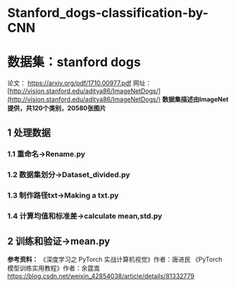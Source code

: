 # Stanford_dogs-classification-by-CNN
# 数据集：stanford dogs
论文： <https://arxiv.org/pdf/1710.00977.pdf>
网址：[http://vision.stanford.edu/aditya86/ImageNetDogs/](http://vision.stanford.edu/aditya86/ImageNetDogs/)
**数据集描述由ImageNet提供，共120个类别，20580张图片**
## 1 处理数据
### 1.1 重命名->Rename.py
### 1.2 数据集划分->Dataset_divided.py
### 1.3 制作路径txt->Making a txt.py
### 1.4 计算均值和标准差->calculate mean,std.py
## 2 训练和验证->mean.py
**参考资料：**
《深度学习之 PyTorch 实战计算机视觉》作者：唐进民
《PyTorch 模型训练实用教程》作者：余霆嵩
https://blog.csdn.net/weixin_42854038/article/details/81332779
